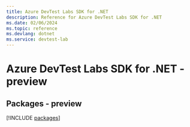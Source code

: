 ```yaml
---
title: Azure DevTest Labs SDK for .NET
description: Reference for Azure DevTest Labs SDK for .NET
ms.date: 02/06/2024
ms.topic: reference
ms.devlang: dotnet
ms.service: devtest-lab
---
```

# Azure DevTest Labs SDK for .NET - preview
## Packages - preview
[!INCLUDE [packages](devtest-labs-index.md)]